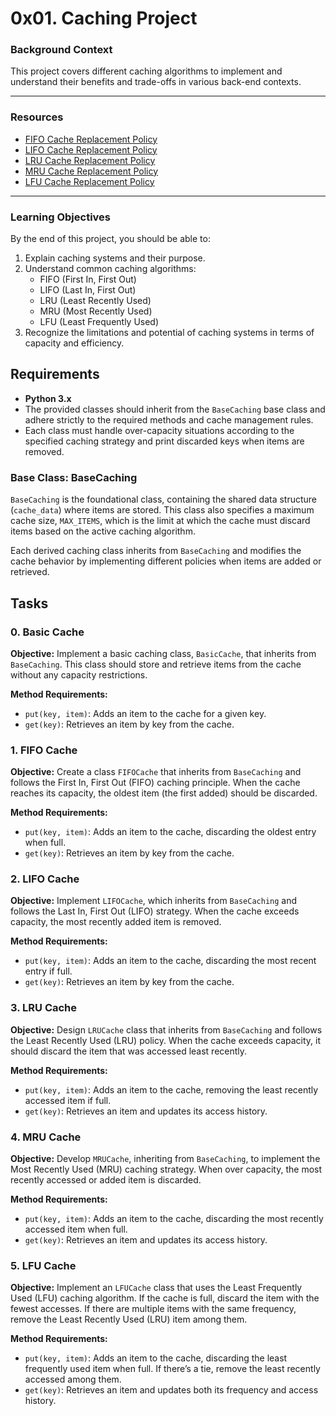 # 0x01. Caching Project

### **Background Context**

This project covers different caching algorithms to implement and understand their benefits and trade-offs in various back-end contexts.

---

### **Resources**

- [FIFO Cache Replacement Policy](https://en.wikipedia.org/wiki/FIFO)
- [LIFO Cache Replacement Policy](https://en.wikipedia.org/wiki/LIFO)
- [LRU Cache Replacement Policy](https://en.wikipedia.org/wiki/LRU)
- [MRU Cache Replacement Policy](https://en.wikipedia.org/wiki/MRU)
- [LFU Cache Replacement Policy](https://en.wikipedia.org/wiki/LFU)

---

### **Learning Objectives**

By the end of this project, you should be able to:

1. Explain caching systems and their purpose.
2. Understand common caching algorithms:
   - FIFO (First In, First Out)
   - LIFO (Last In, First Out)
   - LRU (Least Recently Used)
   - MRU (Most Recently Used)
   - LFU (Least Frequently Used)
3. Recognize the limitations and potential of caching systems in terms of capacity and efficiency.

## Requirements
- **Python 3.x**
- The provided classes should inherit from the `BaseCaching` base class and adhere strictly to the required methods and cache management rules.
- Each class must handle over-capacity situations according to the specified caching strategy and print discarded keys when items are removed.

### Base Class: BaseCaching
`BaseCaching` is the foundational class, containing the shared data structure (`cache_data`) where items are stored. This class also specifies a maximum cache size, `MAX_ITEMS`, which is the limit at which the cache must discard items based on the active caching algorithm.

Each derived caching class inherits from `BaseCaching` and modifies the cache behavior by implementing different policies when items are added or retrieved.

## Tasks

### 0. Basic Cache
**Objective:** Implement a basic caching class, `BasicCache`, that inherits from `BaseCaching`. This class should store and retrieve items from the cache without any capacity restrictions.

**Method Requirements:**
- `put(key, item)`: Adds an item to the cache for a given key.
- `get(key)`: Retrieves an item by key from the cache.

### 1. FIFO Cache
**Objective:** Create a class `FIFOCache` that inherits from `BaseCaching` and follows the First In, First Out (FIFO) caching principle. When the cache reaches its capacity, the oldest item (the first added) should be discarded.

**Method Requirements:**
- `put(key, item)`: Adds an item to the cache, discarding the oldest entry when full.
- `get(key)`: Retrieves an item by key from the cache.

### 2. LIFO Cache
**Objective:** Implement `LIFOCache`, which inherits from `BaseCaching` and follows the Last In, First Out (LIFO) strategy. When the cache exceeds capacity, the most recently added item is removed.

**Method Requirements:**
- `put(key, item)`: Adds an item to the cache, discarding the most recent entry if full.
- `get(key)`: Retrieves an item by key from the cache.

### 3. LRU Cache
**Objective:** Design `LRUCache` class that inherits from `BaseCaching` and follows the Least Recently Used (LRU) policy. When the cache exceeds capacity, it should discard the item that was accessed least recently.

**Method Requirements:**
- `put(key, item)`: Adds an item to the cache, removing the least recently accessed item if full.
- `get(key)`: Retrieves an item and updates its access history.

### 4. MRU Cache
**Objective:** Develop `MRUCache`, inheriting from `BaseCaching`, to implement the Most Recently Used (MRU) caching strategy. When over capacity, the most recently accessed or added item is discarded.

**Method Requirements:**
- `put(key, item)`: Adds an item to the cache, discarding the most recently accessed item when full.
- `get(key)`: Retrieves an item and updates its access history.

### 5. LFU Cache
**Objective:** Implement an `LFUCache` class that uses the Least Frequently Used (LFU) caching algorithm. If the cache is full, discard the item with the fewest accesses. If there are multiple items with the same frequency, remove the Least Recently Used (LRU) item among them.

**Method Requirements:**
- `put(key, item)`: Adds an item to the cache, discarding the least frequently used item when full. If there’s a tie, remove the least recently accessed among them.
- `get(key)`: Retrieves an item and updates both its frequency and access history.
